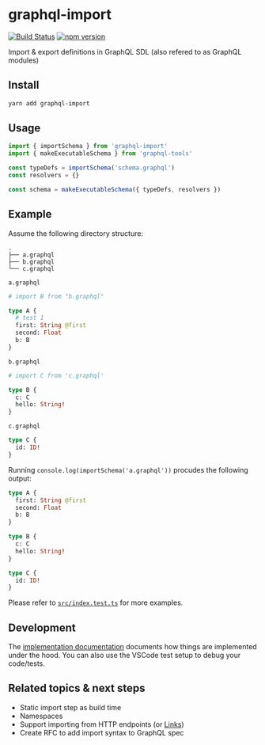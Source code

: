 # graphql-import

[![Build Status](https://travis-ci.org/graphcool/graphql-import.svg?branch=master)](https://travis-ci.org/graphcool/graphql-import) [![npm version](https://badge.fury.io/js/graphql-import.svg)](https://badge.fury.io/js/graphql-import)

Import &amp; export definitions in GraphQL SDL (also refered to as GraphQL modules)

## Install

```sh
yarn add graphql-import
```

## Usage

```ts
import { importSchema } from 'graphql-import'
import { makeExecutableSchema } from 'graphql-tools'

const typeDefs = importSchema('schema.graphql')
const resolvers = {}

const schema = makeExecutableSchema({ typeDefs, resolvers })
```

## Example

Assume the following directory structure:

```
.
├── a.graphql
├── b.graphql
└── c.graphql
```

`a.graphql`

```graphql
# import B from "b.graphql"

type A {
  # test 1
  first: String @first
  second: Float
  b: B
}
```

`b.graphql`

```graphql
# import C from 'c.graphql'

type B {
  c: C
  hello: String!
}
```

`c.graphql`

```graphql
type C {
  id: ID!
}
```

Running `console.log(importSchema('a.graphql'))` procudes the following output:

```graphql
type A {
  first: String @first
  second: Float
  b: B
}

type B {
  c: C
  hello: String!
}

type C {
  id: ID!
}
```

Please refer to [`src/index.test.ts`](https://github.com/graphcool/graphql-import/blob/master/src/index.test.ts) for more examples.

## Development

The [implementation documentation](https://graphql-import.now.sh/) documents how things are implemented under the hood. You can also use the VSCode test setup to debug your code/tests.

## Related topics & next steps

- Static import step as build time
- Namespaces
- Support importing from HTTP endpoints (or [Links](https://github.com/apollographql/apollo-link))
- Create RFC to add import syntax to GraphQL spec
